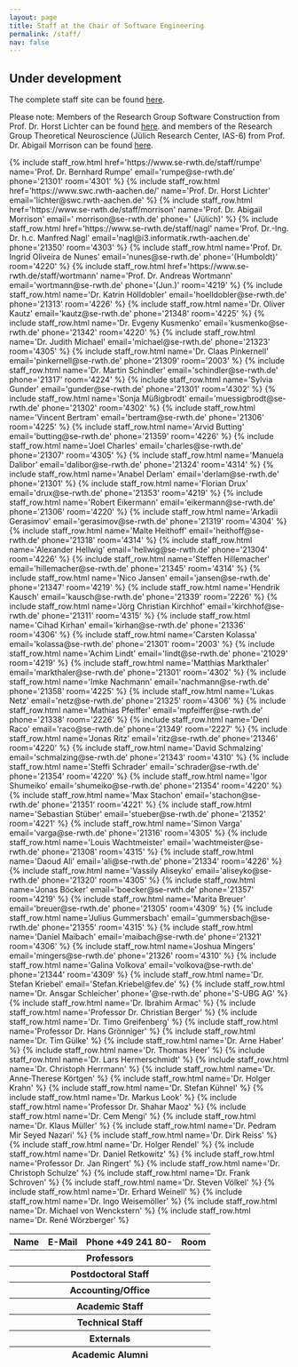 ```yaml
---
layout: page
title: Staff at the Chair of Software Engineering
permalink: /staff/
nav: false
---
```


## **Under development**
The complete staff site can be found [here](https://www.se-rwth.de/staff).

Please note: Members of the Research Group Software Construction from
Prof. Dr. Horst Lichter can be found [here](https://www.swc.rwth-aachen.de/).
and
members of the Research Group Theoretical Neuroscience 
(Jülich Research Center, IAS-6) from
Prof. Dr. Abigail Morrison can be found [here](https://www.fz-juelich.de/en/inm/inm-6/ueber-uns/mitarbeiter).

<table class="table table-sm table-bordered">
  <thead class="text-center">
    <tr>
      <th scope="col">Name</th>
      <th scope="col">E-Mail</th>
      <th scope="col">Phone +49 241 80-</th>
      <th scope="col">Room</th>
    </tr>
  </thead>
  <thead class="text-center"><tr><th colspan="4">Professors</th></tr></thead>
  <tbody>
    {% include staff_row.html href='https://www.se-rwth.de/staff/rumpe' name='Prof. Dr. Bernhard Rumpe' email='rumpe@se-rwth.de' phone='21301' room='4301' %}
    {% include staff_row.html href='https://www.swc.rwth-aachen.de/' name='Prof. Dr. Horst Lichter' email='lichter@swc.rwth-aachen.de' %}
    {% include staff_row.html href='https://www.se-rwth.de/staff/morrison' name='Prof. Dr. Abigail Morrison' email='	morrison@se-rwth.de' phone='	(Jülich)' %}
    {% include staff_row.html href='https://www.se-rwth.de/staff/nagl' name='Prof. Dr.-Ing. Dr. h.c. Manfred Nagl' email='nagl@i3.informatik.rwth-aachen.de' phone='21350' room='4303' %}
    {% include staff_row.html name='Prof. Dr. Ingrid Oliveira de Nunes' email='nunes@se-rwth.de' phone='(Humboldt)' room='4220' %}
    {% include staff_row.html href='https://www.se-rwth.de/staff/wortmann' name='Prof. Dr. Andreas Wortmann' email='wortmann@se-rwth.de' phone='(Jun.)' room='4219' %}
  </tbody>
  <thead class="text-center"><tr><th colspan="4">Postdoctoral Staff</th></tr></thead>
  <tbody>
    {% include staff_row.html name='Dr. Katrin Hölldobler' email='hoelldobler@se-rwth.de' phone='21313' room='4226' %}
    {% include staff_row.html name='Dr. Oliver Kautz' email='kautz@se-rwth.de' phone='21348' room='4225' %}
    {% include staff_row.html name='Dr. Evgeny Kusmenko' email='kusmenko@se-rwth.de' phone='21342' room='4220' %}
    {% include staff_row.html name='Dr. Judith Michael' email='michael@se-rwth.de' phone='21323' room='4305' %}
    {% include staff_row.html name='Dr. Claas Pinkernell' email='pinkernell@se-rwth.de' phone='21309' room='2003' %}
    {% include staff_row.html name='Dr. Martin Schindler' email='schindler@se-rwth.de' phone='21317' room='4224' %}
  </tbody>
  <thead class="text-center"><tr><th colspan="4">Accounting/Office</th></tr></thead>
  <tbody>
    {% include staff_row.html name='Sylvia Gunder' email='gunder@se-rwth.de' phone='21301' room='4302' %}
    {% include staff_row.html name='Sonja Müßigbrodt' email='muessigbrodt@se-rwth.de' phone='21302' room='4302' %}
  </tbody>
  <thead class="text-center"><tr><th colspan="4">Academic Staff</th></tr></thead>
  <tbody>
    {% include staff_row.html name='Vincent Bertram' email='bertram@se-rwth.de' phone='21306' room='4225' %}
    {% include staff_row.html name='Arvid Butting' email='butting@se-rwth.de' phone='21359' room='4226' %}
    {% include staff_row.html name='Joel Charles' email='charles@se-rwth.de' phone='21307' room='4305' %}
    {% include staff_row.html name='Manuela Dalibor' email='dalibor@se-rwth.de' phone='21324' room='4314' %}
    {% include staff_row.html name='Anabel Derlam' email='derlam@se-rwth.de' phone='21301' %}
    {% include staff_row.html name='Florian Drux' email='drux@se-rwth.de' phone='21353' room='4219' %}
    {% include staff_row.html name='Robert Eikermann' email='eikermann@se-rwth.de' phone='21306' room='4220' %}
    {% include staff_row.html name='Arkadii Gerasimov' email='gerasimov@se-rwth.de' phone='21319' room='4304' %}
    {% include staff_row.html name='Malte Heithoff' email='heithoff@se-rwth.de' phone='21318' room='4314' %}
    {% include staff_row.html name='Alexander Hellwig' email='hellwig@se-rwth.de' phone='21304' room='4226' %}
    {% include staff_row.html name='Steffen Hillemacher' email='hillemacher@se-rwth.de' phone='21345' room='4314' %}
    {% include staff_row.html name='Nico Jansen' email='jansen@se-rwth.de' phone='21347' room='4219' %}
    {% include staff_row.html name='Hendrik Kausch' email='kausch@se-rwth.de' phone='21339' room='2226' %}
    {% include staff_row.html name='Jörg Christian Kirchhof' email='kirchhof@se-rwth.de' phone='21311' room='4315' %}
    {% include staff_row.html name='Cihad Kirhan' email='kirhan@se-rwth.de' phone='21336' room='4306' %}
    {% include staff_row.html name='Carsten Kolassa' email='kolassa@se-rwth.de' phone='21301' room='2003' %}
    {% include staff_row.html name='Achim Lindt' email='lindt@se-rwth.de' phone='21029' room='4219' %}
    {% include staff_row.html name='Matthias Markthaler' email='markthaler@se-rwth.de' phone='21301' room='4302' %}
    {% include staff_row.html name='Imke Nachmann' email='nachmann@se-rwth.de' phone='21358' room='4225' %}
    {% include staff_row.html name='Lukas Netz' email='netz@se-rwth.de' phone='21325' room='4306' %}
    {% include staff_row.html name='Mathias Pfeiffer' email='mpfeiffer@se-rwth.de' phone='21338' room='2226' %}
    {% include staff_row.html name='Deni Raco' email='raco@se-rwth.de' phone='21349' room='2227' %}
    {% include staff_row.html name='Jonas Ritz' email='ritz@se-rwth.de' phone='21346' room='4220' %}
    {% include staff_row.html name='David Schmalzing' email='schmalzing@se-rwth.de' phone='21343' room='4310' %}
    {% include staff_row.html name='Steffi Schrader' email='schrader@se-rwth.de' phone='21354' room='4220' %}
    {% include staff_row.html name='Igor Shumeiko' email='shumeiko@se-rwth.de' phone='21354' room='4220' %}
    {% include staff_row.html name='Max Stachon' email='stachon@se-rwth.de' phone='21351' room='4221' %}
    {% include staff_row.html name='Sebastian Stüber' email='stueber@se-rwth.de' phone='21352' room='4221' %}
    {% include staff_row.html name='Simon Varga' email='varga@se-rwth.de' phone='21316' room='4305' %}
    {% include staff_row.html name='Louis Wachtmeister' email='wachtmeister@se-rwth.de' phone='21308' room='4315' %}
  </tbody>
  <thead class="text-center"><tr><th colspan="4">Technical Staff</th></tr></thead>
  <tbody>
    {% include staff_row.html name='Daoud Ali' email='ali@se-rwth.de' phone='21334' room='4226' %}
    {% include staff_row.html name='Vassily Aliseyko' email='aliseyko@se-rwth.de' phone='21320' room='4305' %}
    {% include staff_row.html name='Jonas Böcker' email='boecker@se-rwth.de' phone='21357' room='4219' %}
    {% include staff_row.html name='Marita Breuer' email='breuer@se-rwth.de' phone='21305' room='4309' %}
    {% include staff_row.html name='Julius Gummersbach' email='gummersbach@se-rwth.de' phone='21355' room='4315' %}
    {% include staff_row.html name='Daniel Maibach' email='maibach@se-rwth.de' phone='21321' room='4306' %}
    {% include staff_row.html name='Joshua Mingers' email='mingers@se-rwth.de' phone='21326' room='4310' %}
    {% include staff_row.html name='Galina Volkova' email='volkova@se-rwth.de' phone='21344' room='4309' %}
  </tbody>
  <thead class="text-center"><tr><th colspan="4">Externals</th></tr></thead>
  <tbody>
    {% include staff_row.html name='Dr. Stefan Kriebel' email='Stefan.Kriebel@fev.de' %}
    {% include staff_row.html name='Dr. Ansgar Schleicher' phone='@se-rwth.de' phone='S-UBG AG' %}
  </tbody>
  <thead class="text-center"><tr><th colspan="4">Academic Alumni</th></tr></thead>
  <tbody>
    {% include staff_row.html name='Dr. Ibrahim Armac' %}
    {% include staff_row.html name='Professor Dr. Christian Berger' %}
    {% include staff_row.html name='Dr. Timo Greifenberg' %}
    {% include staff_row.html name='Professor Dr. Hans Grönniger' %}
    {% include staff_row.html name='Dr. Tim Gülke' %}
    {% include staff_row.html name='Dr. Arne Haber' %}
    {% include staff_row.html name='Dr. Thomas Heer' %}
    {% include staff_row.html name='Dr. Lars Hermerschmidt' %}
    {% include staff_row.html name='Dr. Christoph Herrmann' %}
    {% include staff_row.html name='Dr. Anne-Therese Körtgen' %}
    {% include staff_row.html name='Dr. Holger Krahn' %}
    {% include staff_row.html name='Dr. Stefan Kühnel' %}
    {% include staff_row.html name='Dr. Markus Look' %}
    {% include staff_row.html name='Professor Dr. Shahar Maoz' %}
    {% include staff_row.html name='Dr. Cem Mengi' %}
    {% include staff_row.html name='Dr. Klaus Müller' %}
    {% include staff_row.html name='Dr. Pedram Mir Seyed Nazari' %}
    {% include staff_row.html name='Dr. Dirk Reiss' %}
    {% include staff_row.html name='Dr. Holger Rendel' %}
    {% include staff_row.html name='Dr. Daniel Retkowitz' %}
    {% include staff_row.html name='Professor Dr. Jan Ringert' %}
    {% include staff_row.html name='Dr. Christoph Schulze' %}
    {% include staff_row.html name='Dr. Frank Schroven' %}
    {% include staff_row.html name='Dr. Steven Völkel' %}
    {% include staff_row.html name='Dr. Erhard Weinell' %}
    {% include staff_row.html name='Dr. Ingo Weisemöller' %}
    {% include staff_row.html name='Dr. Michael von Wenckstern' %}
    {% include staff_row.html name='Dr. René Wörzberger' %}
  </tbody>
</table>